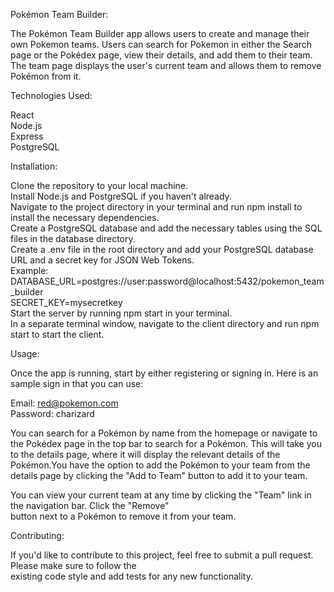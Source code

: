 Pokémon Team Builder:

The Pokémon Team Builder app allows users to create and manage their own Pokemon teams. Users can search for Pokemon in either the Search page or the Pokédex page, view their details, and add them to their team. The team page displays the user's current team and allows them to remove Pokémon from it.

Technologies Used:

React  
Node.js  
Express  
PostgreSQL

Installation:

Clone the repository to your local machine.  
Install Node.js and PostgreSQL if you haven't already.  
Navigate to the project directory in your terminal and run npm install to install the necessary dependencies.  
Create a PostgreSQL database and add the necessary tables using the SQL files in the database directory.  
Create a .env file in the root directory and add your PostgreSQL database URL and a secret key for JSON Web Tokens.  
Example:  
DATABASE_URL=postgres://user:password@localhost:5432/pokemon_team_builder  
SECRET_KEY=mysecretkey  
Start the server by running npm start in your terminal.  
In a separate terminal window, navigate to the client directory and run npm start to start the client.  
  
Usage:  
  
Once the app is running, start by either registering or signing in. Here is an sample sign in that you can use:  

Email: red@pokemon.com  
Password: charizard  
  
You can search for a Pokémon by name from the homepage or navigate to the Pokédex page in the top bar to search for a Pokémon. This will take you to the details page, where it will display the relevant details of the Pokémon.You have the option to add the Pokémon to your team from the details page by clicking the "Add to Team" button to add it to your team.  

You can view your current team at any time by clicking the "Team" link in the navigation bar. Click the "Remove"  
button next to a Pokémon to remove it from your team.  
  
  
Contributing:  
  
If you'd like to contribute to this project, feel free to submit a pull request. Please make sure to follow the  
existing code style and add tests for any new functionality.


























